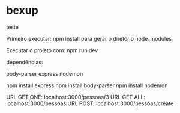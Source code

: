 # bexup
teste

Primeiro executar: npm install para gerar o diretório node_modules

Executar o projeto com: npm run dev

dependências: 

body-parser
express
nodemon


npm install express
npm install body-parser
npm install nodemon


URL GET ONE: localhost:3000/pessoas/3
URL GET ALL: localhost:3000/pessoas
URL POST: localhost:3000/pessoas/create





